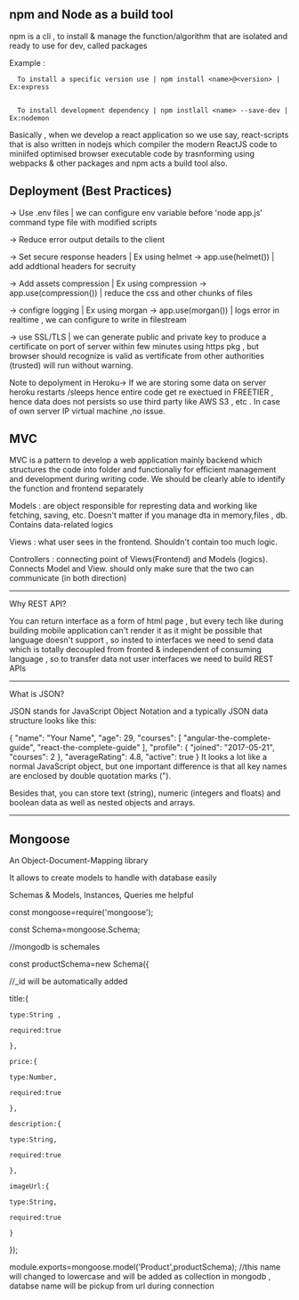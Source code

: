
npm and Node as a build tool
-----
npm is a cli ,  to install & manage the function/algorithm that are isolated and ready to use for dev, called packages 


Example :

	  To install a specific version use | npm install <name>@<version> | Ex:express
	
	
	  To install development dependency | npm instlall <name> --save-dev | Ex:nodemon 
	
	
	
Basically , when we develop a react application so we use say, react-scripts that is also written in  nodejs which compiler the modern ReactJS code to miniifed optimised browser executable code by trasnforming using webpacks & other packages and npm acts a build tool also.
	
Deployment  (Best Practices)
----------- 
-> Use .env files | we can configure env variable before 'node app.js' command type file with modified scripts

-> Reduce error output details to the client

-> Set secure response headers | Ex using helmet -> app.use(helmet())  | add addtional headers for secruity

-> Add assets compression | Ex using compression -> app.use(compression()) | reduce the css and other chunks of files 

-> configre logging | Ex using morgan -> app.use(morgan()) | logs error in realtime , we can configure to write in filestream

-> use SSL/TLS | we can generate public and private key to produce a certificate on port of server within few minutes using https pkg , but browser should recognize is valid as vertificate from other authorities (trusted) will run without warning.


Note to depolyment in Heroku-> If we are storing some data on server heroku restarts /sleeps hence entire code get re exectued in FREETIER , hence data does not  persists so use third party like AWS S3 , etc . In case of own server IP virtual machine ,no issue.
	
	
MVC
----------
MVC is a pattern to develop a web application mainly backend which structures the code into folder and functionaliy for efficient management and development during writing code. We should be clearly able to identify the  function and frontend separately

Models : are object responsible for represting data and working like fetching, saving, etc. Doesn't matter if you manage dta in memory,files , db. Contains data-related logics

Views : what user sees in the frontend. Shouldn't contain too much logic.

Controllers : connecting point of Views(Frontend) and Models (logics). Connects Model and View. should only make sure that the two can communicate (in both direction)



-----------------------------

Why REST API?



You can  return interface as a form of html page , but every tech like during building mobile application can't render it as it might be possible that language doesn't support , so insted to interfaces we need to send data which is totally decoupled from fronted & independent of  consuming language , so to transfer data not user interfaces we need to build REST APIs













---------------------

What is JSON?

JSON stands for JavaScript Object Notation and a typically JSON data structure looks like this:

{
    "name": "Your Name",
    "age": 29,
    "courses": [
        "angular-the-complete-guide",
        "react-the-complete-guide"
    ],
    "profile": {
        "joined": "2017-05-21",
        "courses": 2
    },
    "averageRating": 4.8,
    "active": true
}
It looks a lot like a normal JavaScript object, but one important difference is that all key names are enclosed by double quotation marks (").

Besides that, you can store text (string), numeric (integers and floats) and boolean data as well as nested objects and arrays.

-------------------------



Mongoose
----



An Object-Document-Mapping library




It allows to create models to handle with database easily




Schemas & Models, Instances, Queries me helpful



const mongoose=require('mongoose');

const Schema=mongoose.Schema;

//mongodb is schemales

const productSchema=new Schema({

//_id will be automatically added

title:{

	type:String ,
	
	required:true	
	
	},
	
	price:{
	
	type:Number,
	
	required:true
	
	},
	
	description:{
	
	type:String,
	
	required:true
	
	},
	
	imageUrl:{
	
	type:String,
	
	required:true
	
	}

});

module.exports=mongoose.model('Product',productSchema);
			     //this name will changed to lowercase and will be added as collection in mongodb , databse name will be 				  pickup from url during connection
